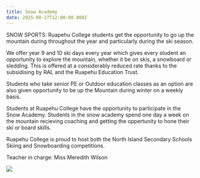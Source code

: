 ```yaml
---
title: Snow Academy
date: 2025-08-27T12:00:00.000Z
---
```

SNOW SPORTS: Ruapehu College students get the opportunity to go up the mountain during throughout the year and particularly during the ski season. 

We offer year 9 and 10 ski days every year which gives every student an opportunity to explore the mountain, whether it be on skis, a snowboard or sledding. This is offered at a considerably reduced rate thanks to the subsidising by RAL and the Ruapehu Education Trust.

Students who take senior PE or Outdoor education classes as an option are also given opportunity to be up the Mountain during winter on a weekly basis.

Students at Ruapehu College have the opportunity to participate in the Snow Academy. Students in the snow academy spend one day a week on the mountain recieving coaching and getting the oppertunity to hone their ski or board skills.

Ruapehu College is proud to host both the North Island Secondary Schools Skiing and Snowboarding competitions.

Teacher in charge: Miss Meredith Wilson

![](https://res.cloudinary.com/ruapehu-college/image/upload/v1573522860/IMG_2629_nocscp.jpg)
